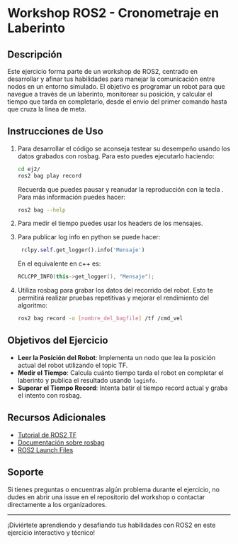 # Workshop ROS2 - Cronometraje en Laberinto

## Descripción

Este ejercicio forma parte de un workshop de ROS2, centrado en desarrollar y afinar tus habilidades para manejar la comunicación entre nodos en un entorno simulado. El objetivo es programar un robot para que navegue a través de un laberinto, monitorear su posición, y calcular el tiempo que tarda en completarlo, desde el envío del primer comando hasta que cruza la línea de meta.

## Instrucciones de Uso

1. Para desarrollar el código se aconseja testear su desempeño usando los datos grabados con rosbag. Para esto puedes ejecutarlo haciendo:
     ```bash
    cd ej2/
    ros2 bag play record
    ```
    Recuerda que puedes pausar y reanudar la reproducción con la tecla <space>. Para más información puedes hacer:
    ```bash    
    ros2 bag --help
    ```
2. Para medir el tiempo puedes usar los headers de los mensajes.

3. Para publicar log info en python se puede hacer:
   ```python    
    rclpy.self.get_logger().info('Mensaje')
    ```
    En el equivalente en c++ es:
    ```cpp    
    RCLCPP_INFO(this->get_logger(), "Mensaje");
    ```

4. Utiliza rosbag para grabar los datos del recorrido del robot. Esto te permitirá realizar pruebas repetitivas y mejorar el rendimiento del algoritmo:
    ```bash
    ros2 bag record -o [nombre_del_bagfile] /tf /cmd_vel
    ```

## Objetivos del Ejercicio

- **Leer la Posición del Robot**: Implementa un nodo que lea la posición actual del robot utilizando el topic TF.
- **Medir el Tiempo**: Calcula cuánto tiempo tarda el robot en completar el laberinto y publica el resultado usando `loginfo`.
- **Superar el Tiempo Record**: Intenta batir el tiempo record actual y graba el intento con rosbag.

## Recursos Adicionales

- [Tutorial de ROS2 TF](https://docs.ros.org/en/humble/Concepts/Intermediate/About-Tf2.html)
- [Documentación sobre rosbag](https://docs.ros.org/en/foxy/Tutorials/Ros2bag/Recording-And-Playing-Back-Data.html)
- [ROS2 Launch Files](https://docs.ros.org/en/foxy/Tutorials/Launch-system.html)

## Soporte

Si tienes preguntas o encuentras algún problema durante el ejercicio, no dudes en abrir una issue en el repositorio del workshop o contactar directamente a los organizadores.

---

¡Diviértete aprendiendo y desafiando tus habilidades con ROS2 en este ejercicio interactivo y técnico!
